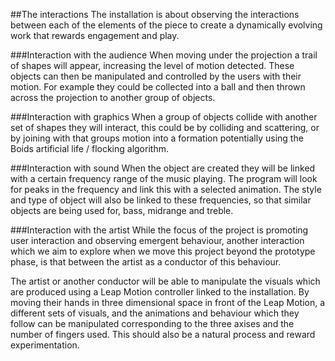 ##The interactions
The installation is about observing the interactions between each of the elements of the piece to create a dynamically evolving work that rewards engagement and play.

###Interaction with the audience
When moving under the projection a trail of shapes will appear, increasing the level of motion detected. These objects can then be manipulated and controlled by the users with their motion. For example they could be collected into a ball and then thrown across the projection to another group of objects.

###Interaction with graphics
When a group of objects collide with another set of shapes they will interact, this could be by colliding and scattering, or by joining with that groups motion into a formation potentially using the Boids artificial life / flocking algorithm.

###Interaction with sound
When the object are created they will be linked with a certain frequency range of the music playing. The program will look for peaks in the frequency and link this with a selected animation. The style and type of object will also be linked to these frequencies, so that similar objects are being used for, bass, midrange and treble.

###Interaction with the artist
While the focus of the project is promoting user interaction and observing emergent behaviour,  another interaction which we aim to explore when we move this project beyond the prototype phase, is that between the artist as a conductor of this behaviour. 

The artist or another conductor will be able to manipulate the visuals which are produced using a Leap Motion controller linked to the installation. By moving their hands in three dimensional space in front of the Leap Motion, a different sets of visuals, and the animations and behaviour which they follow can be manipulated corresponding to the three axises and the number of fingers used. This should also be a natural process and reward experimentation.
